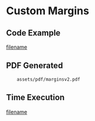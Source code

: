 # Custom Margins

## Code Example
[filename](../../assets/examples/margins/v2/main.go ':include :type=code')

## PDF Generated
```pdf
	assets/pdf/marginsv2.pdf
```

## Time Execution
[filename](../../assets/text/marginsv2.txt  ':include :type=code')